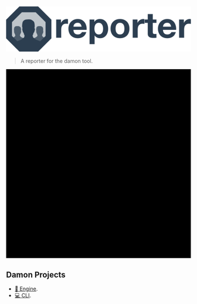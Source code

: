 ![logo](./media/logo.png)

> A reporter for the damon tool.

![demo](./media/demo.gif)

## Damon Projects

- [👤 Engine](https://github.com/damonjs/damon).
- [💻 CLI](https://github.com/damonjs/damon-cli).

